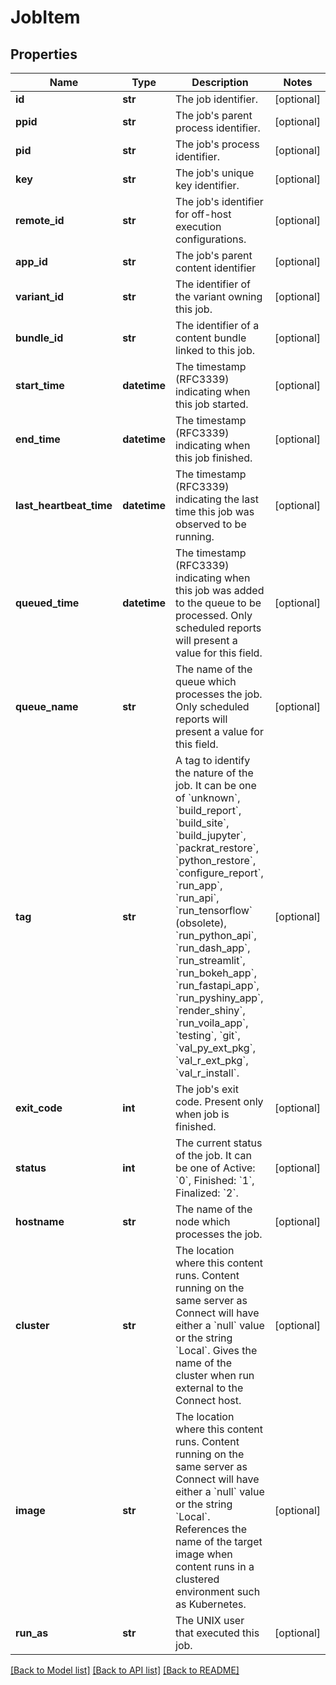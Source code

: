 # JobItem

## Properties
Name | Type | Description | Notes
------------ | ------------- | ------------- | -------------
**id** | **str** | The job identifier. | [optional] 
**ppid** | **str** | The job&#x27;s parent process identifier. | [optional] 
**pid** | **str** | The job&#x27;s process identifier. | [optional] 
**key** | **str** | The job&#x27;s unique key identifier. | [optional] 
**remote_id** | **str** | The job&#x27;s identifier for off-host execution configurations. | [optional] 
**app_id** | **str** | The job&#x27;s parent content identifier | [optional] 
**variant_id** | **str** | The identifier of the variant owning this job. | [optional] 
**bundle_id** | **str** | The identifier of a content bundle linked to this job. | [optional] 
**start_time** | **datetime** | The timestamp (RFC3339) indicating when this job started. | [optional] 
**end_time** | **datetime** | The timestamp (RFC3339) indicating when this job finished. | [optional] 
**last_heartbeat_time** | **datetime** | The timestamp (RFC3339) indicating the last time  this job was observed to be running. | [optional] 
**queued_time** | **datetime** | The timestamp (RFC3339) indicating when this job was added to the queue to be processed. Only scheduled reports will present a value for this field. | [optional] 
**queue_name** | **str** | The name of the queue which processes the job. Only scheduled reports  will present a value for this field. | [optional] 
**tag** | **str** | A tag to identify the nature of the job. It can be one of &#x60;unknown&#x60;, &#x60;build_report&#x60;, &#x60;build_site&#x60;, &#x60;build_jupyter&#x60;, &#x60;packrat_restore&#x60;, &#x60;python_restore&#x60;, &#x60;configure_report&#x60;, &#x60;run_app&#x60;, &#x60;run_api&#x60;, &#x60;run_tensorflow&#x60; (obsolete), &#x60;run_python_api&#x60;, &#x60;run_dash_app&#x60;, &#x60;run_streamlit&#x60;, &#x60;run_bokeh_app&#x60;, &#x60;run_fastapi_app&#x60;, &#x60;run_pyshiny_app&#x60;, &#x60;render_shiny&#x60;, &#x60;run_voila_app&#x60;, &#x60;testing&#x60;, &#x60;git&#x60;, &#x60;val_py_ext_pkg&#x60;, &#x60;val_r_ext_pkg&#x60;, &#x60;val_r_install&#x60;. | [optional] 
**exit_code** | **int** | The job&#x27;s exit code. Present only when job is finished. | [optional] 
**status** | **int** | The current status of the job. It can be one of Active: &#x60;0&#x60;, Finished: &#x60;1&#x60;, Finalized: &#x60;2&#x60;. | [optional] 
**hostname** | **str** | The name of the node which processes the job. | [optional] 
**cluster** | **str** | The location where this content runs. Content running on the same server as Connect will have either a &#x60;null&#x60; value or the string &#x60;Local&#x60;. Gives the name of the cluster when run external to the Connect host. | [optional] 
**image** | **str** | The location where this content runs. Content running on the same server as Connect will have either a &#x60;null&#x60; value or the string &#x60;Local&#x60;. References the name of the target image when content runs in a clustered environment such as Kubernetes. | [optional] 
**run_as** | **str** | The UNIX user that executed this job. | [optional] 

[[Back to Model list]](../README.md#documentation-for-models) [[Back to API list]](../README.md#documentation-for-api-endpoints) [[Back to README]](../README.md)

